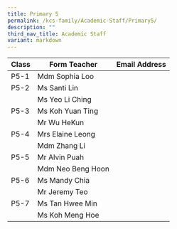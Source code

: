 ```yaml
---
title: Primary 5
permalink: /kcs-family/Academic-Staff/Primary5/
description: ""
third_nav_title: Academic Staff
variant: markdown
---
```

| Class | Form Teacher | Email Address |
| -------- | -------- | -------- |
| P5-1     | Mdm Sophia Loo     |    |
| P5-2     | Ms Santi Lin     |   |
|      |    Ms Yeo Li Ching  |     |
| P5-3     | Ms Koh Yuan Ting    |      |
|      | Mr Wu HeKun     |      |
| P5-4     | Mrs Elaine Leong     |      |
|      | Mdm Zhang Li     |     |
| P5-5     | Mr Alvin Puah     |      |
|      | Mdm Neo Beng Hoon     |     |
| P5-6     | Ms Mandy Chia     |     |
|      | Mr Jeremy Teo    |      |
| P5-7     | Ms Tan Hwee Min     |     |
|      | Ms Koh Meng Hoe     |      |